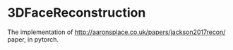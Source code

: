 # 3DFaceReconstruction
The implementation of http://aaronsplace.co.uk/papers/jackson2017recon/ paper, in pytorch.


